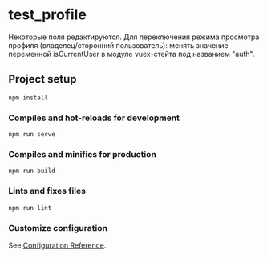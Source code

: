 # test_profile

Некоторые поля редактируются. Для переключения режима просмотра профиля (владелец/сторонний пользователь): менять значение переменной isCurrentUser в модуле vuex-стейта под названием "auth".

## Project setup
```
npm install
```

### Compiles and hot-reloads for development
```
npm run serve
```

### Compiles and minifies for production
```
npm run build
```

### Lints and fixes files
```
npm run lint
```

### Customize configuration
See [Configuration Reference](https://cli.vuejs.org/config/).
